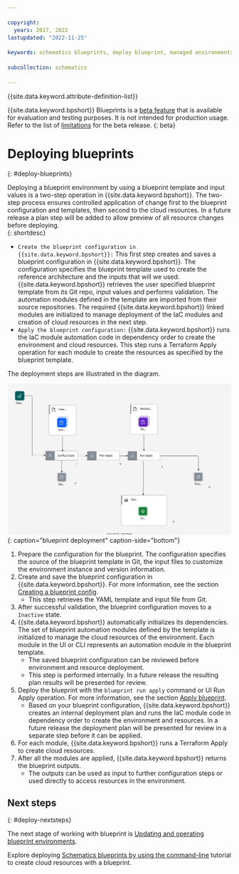 ```yaml
---

copyright:
  years: 2017, 2022
lastupdated: "2022-11-25"

keywords: schematics blueprints, deploy blueprint, managed environments

subcollection: schematics

---
```


{{site.data.keyword.attribute-definition-list}}

{{site.data.keyword.bpshort}} Blueprints is a [beta feature](/docs/schematics?topic=schematics-bp-beta-limitations) that is available for evaluation and testing purposes. It is not intended for production usage. Refer to the list of [limitations](/docs/schematics?topic=schematics-bp-beta-limitations#sc-bp-beta-limitation) for the beta release.
{: beta}

# Deploying blueprints
{: #deploy-blueprints}

Deploying a blueprint environment by using a blueprint template and input values is a two-step operation in {{site.data.keyword.bpshort}}. The two-step process ensures controlled application of change first to the blueprint configuration and templates, then second to the cloud resources. In a future release a plan step will be added to allow preview of all resource changes before deploying.   
{: shortdesc} 
- `Create the blueprint configuration in {{site.data.keyword.bpshort}}:` This first step creates and saves a blueprint configuration in {{site.data.keyword.bpshort}}. The configuration specifies the blueprint template used to create the reference architecture and the inputs that will we used. {{site.data.keyword.bpshort}} retrieves the user specified blueprint template from its Git repo, input values and performs validation. The automation modules defined in the template are imported from their source repositories. The required {{site.data.keyword.bpshort}} linked modules are initialized to manage deployment of the IaC modules and creation of cloud resources in the next step.
- `Apply the blueprint configuration:` {{site.data.keyword.bpshort}} runs the IaC module automation code in dependency order to create the environment and cloud resources. This step runs a Terraform Apply operation for each module to create the resources as specified by the blueprint template.       

The deployment steps are illustrated in the diagram.

![blueprint deployment](../images/new/sc-bp-deploy.svg){: caption="blueprint deployment" caption-side="bottom"}

1. Prepare the configuration for the blueprint. The configuration specifies the source of the blueprint template in Git, the input files to customize the environment instance and version information.  
2. Create and save the blueprint configuration in {{site.data.keyword.bpshort}}. For more information, see the section [Creating a blueprint config](/docs/schematics?topic=schematics-create-blueprint-config).
    - This step retrieves the YAML template and input file from Git. 
3. After successful validation, the blueprint configuration moves to a `Inactive` state.  
4. {{site.data.keyword.bpshort}} automatically initializes its dependencies. The set of blueprint automation modules defined by the template is initialized to manage the cloud resources of the environment. Each module in the UI or CLI represents an automation module in the blueprint template. 
    - The saved blueprint configuration can be reviewed before environment and resource deployment. 
    - This step is performed internally. In a future release the resulting plan results will be presented for review.     
5. Deploy the blueprint with the `blueprint run apply` command or UI Run Apply operation. For more information, see the section [Apply blueprint](/docs/schematics?topic=schematics-apply-blueprint). 
    - Based on your blueprint configuration, {{site.data.keyword.bpshort}} creates an internal deployment plan and runs the IaC module code in dependency order to create the environment and resources. In a future release the deployment plan will be presented for review in a separate step before it can be applied. 
6. For each module, {{site.data.keyword.bpshort}} runs a Terraform Apply to create cloud resources. 
7. After all the modules are applied, {{site.data.keyword.bpshort}} returns the blueprint outputs. 
    - The outputs can be used as input to further configuration steps or used directly to access resources in the environment.   

## Next steps
{: #deploy-nextsteps}

The next stage of working with blueprint is [Updating and operating blueprint environments](/docs/schematics?topic=schematics-update-op-blueprints).

Explore deploying [Schematics blueprints by using the command-line](/docs/schematics?topic=schematics-deploy-schematics-blueprint-cli) tutorial to create cloud resources with a blueprint.
